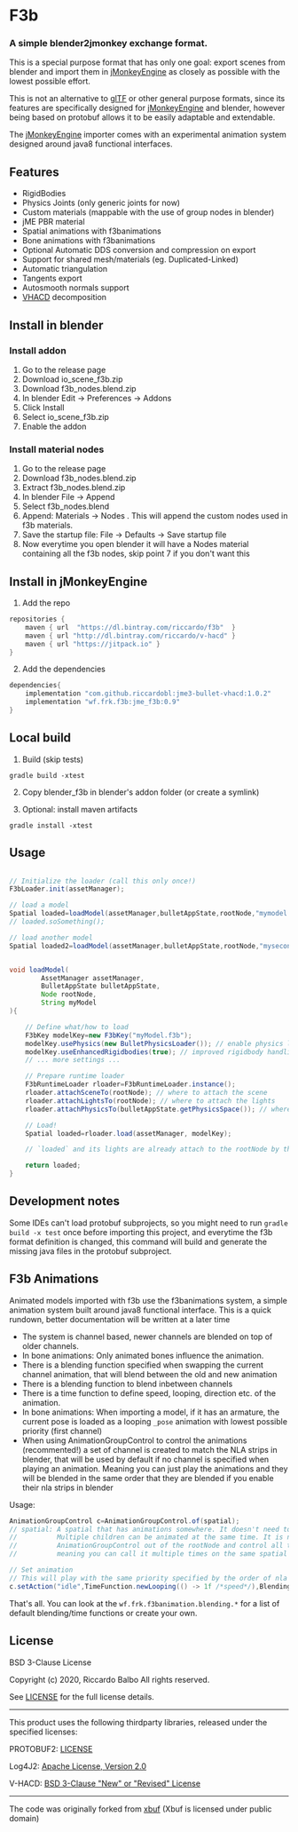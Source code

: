 # F3b

### A simple blender2jmonkey exchange format.

This is  a special purpose format that has only one goal: export scenes from blender and import them in [jMonkeyEngine](https://github.com/jMonkeyEngine/jmonkeyengine) as closely as possible with the lowest possible effort.

This is not an alternative to [glTF](https://www.khronos.org/gltf/) or other general purpose formats, since its features are specifically designed for  [jMonkeyEngine](https://github.com/jMonkeyEngine/jmonkeyengine)  and blender, however being based on protobuf allows it to be easily adaptable and extendable.

The  [jMonkeyEngine](https://github.com/jMonkeyEngine/jmonkeyengine)  importer comes with an experimental animation system designed around java8 functional interfaces.

## Features
- RigidBodies 
- Physics Joints  (only generic joints for now)
- Custom materials (mappable with the use of group nodes in blender)
- jME PBR material
- Spatial animations with f3banimations
- Bone animations with f3banimations 
- Optional Automatic DDS conversion and compression on export
- Support for shared mesh/materials (eg. Duplicated-Linked)
- Automatic triangulation
- Tangents export
- Autosmooth normals support
- [VHACD](https://github.com/riccardobl/jme3-bullet-vhacd) decomposition

## Install in blender

### Install addon
1. Go to the release page
2. Download io_scene_f3b.zip
3. Download f3b_nodes.blend.zip
4. In blender Edit -> Preferences -> Addons
5. Click Install
6. Select  io_scene_f3b.zip
7. Enable the addon

### Install material nodes
1. Go to the release page
2. Download f3b_nodes.blend.zip
3. Extract f3b_nodes.blend.zip
4. In blender File -> Append
5. Select f3b_nodes.blend
6. Append: Materials -> Nodes . This will append the custom nodes used in f3b materials.
7. Save the startup file: File -> Defaults -> Save startup file
8. Now everytime you open blender it will have a Nodes material containing all the f3b nodes, skip point 7 if you don't want this 

## Install in jMonkeyEngine
1. Add the repo
```gradle
repositories {
    maven { url  "https://dl.bintray.com/riccardo/f3b"  }
    maven { url "http://dl.bintray.com/riccardo/v-hacd" }
    maven { url "https://jitpack.io" }    
}
```
2. Add the dependencies
```gradle
dependencies{
    implementation "com.github.riccardobl:jme3-bullet-vhacd:1.0.2"
    implementation "wf.frk.f3b:jme_f3b:0.9"
}
```

## Local build

1. Build (skip tests)
```console
gradle build -xtest
```
2. Copy blender_f3b in blender's addon folder (or create a symlink)

3. Optional: install maven artifacts
```console
gradle install -xtest
```

## Usage
```java

// Initialize the loader (call this only once!)
F3bLoader.init(assetManager);

// load a model
Spatial loaded=loadModel(assetManager,bulletAppState,rootNode,"mymodel.f3b");
// loaded.soSomething();

// load another model
Spatial loaded2=loadModel(assetManager,bulletAppState,rootNode,"mysecondNode.f3b");


void loadModel(
        AssetManager assetManager,
        BulletAppState bulletAppState,
        Node rootNode, 
        String myModel
){

    // Define what/how to load
    F3bKey modelKey=new F3bKey("myModel.f3b");
    modelKey.usePhysics(new BulletPhysicsLoader()); // enable physics loader
    modelKey.useEnhancedRigidbodies(true); // improved rigidbody handling
    // ... more settings ...

    // Prepare runtime loader
    F3bRuntimeLoader rloader=F3bRuntimeLoader.instance();
    rloader.attachSceneTo(rootNode); // where to attach the scene
    rloader.attachLightsTo(rootNode); // where to attach the lights
    rloader.attachPhysicsTo(bulletAppState.getPhysicsSpace()); // where to attach the physics

    // Load!
    Spatial loaded=rloader.load(assetManager, modelKey);

    // `loaded` and its lights are already attach to the rootNode by the runtime loader

    return loaded;
}

```

## Development notes
Some IDEs can't load protobuf subprojects, so you might need to run  `gradle build -x test`  once before importing this project, and everytime the f3b format definition is changed, this command will build and generate the missing java files in the protobuf subproject.

## F3b Animations
Animated models imported with f3b use the f3banimations system, a simple animation system built around java8 functional interface.
This is a quick rundown, better documentation will be written at a later time
- The system is channel based, newer channels are blended on top of older channels. 
- In bone animations: Only animated bones influence the animation.
- There is a blending function specified when swapping the current channel animation, that will blend between the old and new animation
- There is a blending function to blend inbetween channels
- There is a time function to define speed, looping, direction etc. of the animation.
- In bone animations: When importing a model, if it has an armature, the current pose is loaded as a looping `_pose` animation with lowest possible priority (first channel)
- When using AnimationGroupControl to control the animations (recommented!) a set of channel is created to match the NLA strips in blender, that will be used by default if no channel is specified when playing an animation. Meaning you can just play the animations and they will be blended in the same order that they are blended if you enable their nla strips in blender

Usage:

```java
AnimationGroupControl c=AnimationGroupControl.of(spatial);
// spatial: A spatial that has animations somewhere. It doesn't need to be exactly the spatial that has the animations, it can be a parent.
//          Multiple children can be animated at the same time. It is not recommented and you shouldn't do it, but you could generate an 
//          AnimationGroupControl out of the rootNode and control all the scene from it. AnimationGroupControl.of() caches the generated control
//          meaning you can call it multiple times on the same spatial and it will always return the same.

// Set animation
// This will play with the same priority specified by the order of nla strips in blender
c.setAction("idle",TimeFunction.newLooping(() -> 1f /*speed*/),BlendingFunction.newSimple(() -> 1f /* replace the old animation immediately */));

```
That's all. You can look at the `wf.frk.f3banimation.blending.*` for a list of default blending/time functions or create your own.


## License
BSD 3-Clause License

Copyright (c) 2020, Riccardo Balbo
All rights reserved.

See [LICENSE](LICENSE) for the full license details.

-----

This product uses the following thirdparty libraries, released under the specified licenses:

PROTOBUF2: [LICENSE](https://github.com/protocolbuffers/protobuf/blob/master/LICENSE)

Log4J2: [Apache License, Version 2.0](https://logging.apache.org/log4j/2.x/license.html)

V-HACD: [BSD 3-Clause "New" or "Revised" License](https://github.com/kmammou/v-hacd/blob/master/LICENSE)

---

The code was originally forked from [xbuf](https://github.com/xbuf) (Xbuf is licensed under public domain)
